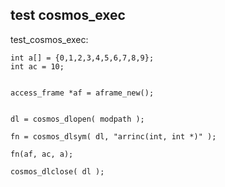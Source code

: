 


test cosmos_exec
----------------


test_cosmos_exec:


    int a[] = {0,1,2,3,4,5,6,7,8,9};
    int ac = 10;


    access_frame *af = aframe_new();


    dl = cosmos_dlopen( modpath );

    fn = cosmos_dlsym( dl, "arrinc(int, int *)" );

    fn(af, ac, a);

    cosmos_dlclose( dl );



